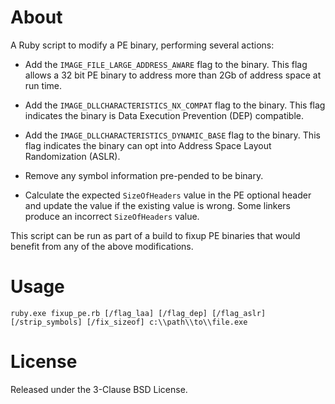About
=====
A Ruby script to modify a PE binary, performing several actions:

* Add the `IMAGE_FILE_LARGE_ADDRESS_AWARE` flag to the binary. This flag allows a 32 bit PE binary to address more than 2Gb of address space at run time.

* Add the `IMAGE_DLLCHARACTERISTICS_NX_COMPAT` flag to the binary. This flag indicates the binary is Data Execution Prevention (DEP) compatible.

* Add the `IMAGE_DLLCHARACTERISTICS_DYNAMIC_BASE` flag to the binary. This flag indicates the binary can opt into Address Space Layout Randomization (ASLR).

* Remove any symbol information pre-pended to be binary.

* Calculate the expected `SizeOfHeaders` value in the PE optional header and update the value if the existing value is wrong. Some linkers produce an incorrect `SizeOfHeaders` value.

This script can be run as part of a build to fixup PE binaries that would benefit from any of the above modifications.

Usage
=====
`ruby.exe fixup_pe.rb [/flag_laa] [/flag_dep] [/flag_aslr] [/strip_symbols] [/fix_sizeof] c:\\path\\to\\file.exe`

License
=======
Released under the 3-Clause BSD License.